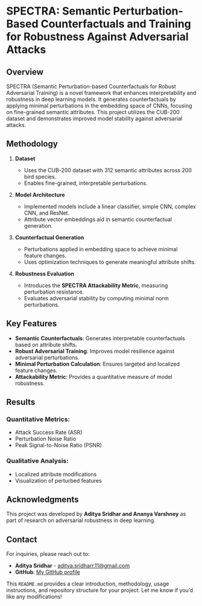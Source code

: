 # SPECTRA: Semantic Perturbation-Based Counterfactuals and Training for Robustness Against Adversarial Attacks

## Overview
SPECTRA (Semantic Perturbation-based Counterfactuals for Robust Adversarial Training) is a novel framework that enhances interpretability and robustness in deep learning models. It generates counterfactuals by applying minimal perturbations in the embedding space of CNNs, focusing on fine-grained semantic attributes. This project utilizes the CUB-200 dataset and demonstrates improved model stability against adversarial attacks.


## Methodology
1. **Dataset**  
   - Uses the CUB-200 dataset with 312 semantic attributes across 200 bird species.
   - Enables fine-grained, interpretable perturbations.

2. **Model Architecture**
   - Implemented models include a linear classifier, simple CNN, complex CNN, and ResNet.
   - Attribute vector embeddings aid in semantic counterfactual generation.

3. **Counterfactual Generation**
   - Perturbations applied in embedding space to achieve minimal feature changes.
   - Uses optimization techniques to generate meaningful attribute shifts.

4. **Robustness Evaluation**
   - Introduces the **SPECTRA Attackability Metric**, measuring perturbation resistance.
   - Evaluates adversarial stability by computing minimal norm perturbations.

## Key Features
- **Semantic Counterfactuals**: Generates interpretable counterfactuals based on attribute shifts.
- **Robust Adversarial Training**: Improves model resilience against adversarial perturbations.
- **Minimal Perturbation Calculation**: Ensures targeted and localized feature changes.
- **Attackability Metric**: Provides a quantitative measure of model robustness.

## Results

### Quantitative Metrics:
- Attack Success Rate (ASR)
- Perturbation Noise Ratio
- Peak Signal-to-Noise Ratio (PSNR)

### Qualitative Analysis:
- Localized attribute modifications
- Visualization of perturbed features

## Acknowledgments

This project was developed by **Aditya Sridhar and Ananya Varshney** as part of research on adversarial robustness in deep learning.

## Contact
For inquiries, please reach out to:

- **Aditya Sridhar** - aditya.sridharr.11@gmail.com
- **GitHub**: [My GitHub profile](https://github.com/adityaSridharr)


This `README.md` provides a clear introduction, methodology, usage instructions, and repository structure for your project. Let me know if you’d like any modifications!

